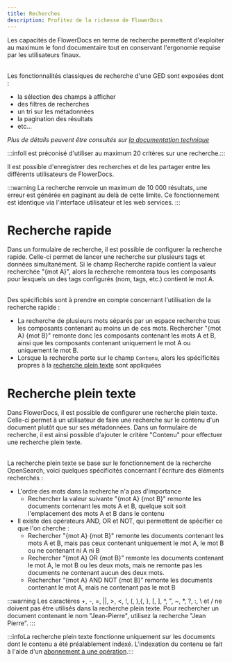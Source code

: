 ```yaml
---
title: Recherches
description: Profitez de la richesse de FlowerDocs
---
```


Les capacités de FlowerDocs en terme de recherche permettent d'exploiter au maximum le fond documentaire tout en conservant l'ergonomie requise par les utilisateurs finaux.

<br/>
Les fonctionnalités classiques de recherche d'une GED sont exposées dont : 

* la sélection des champs à afficher
* des filtres de recherches
* un tri sur les métadonnées
* la pagination des résultats
* etc...

_Plus de détails peuvent être consultés sur [la documentation technique](broken-link.md)_

:::infoIl est préconisé d'utiliser au maximum 20 critères sur une recherche.:::

Il est possible d'enregistrer des recherches et de les partager entre les différents utilisateurs de FlowerDocs.

:::warning
La recherche renvoie un maximum de 10 000 résultats, une erreur est générée en paginant au delà de cette limite. Ce fonctionnement est identique via l'interface utilisateur et les web services.
:::

# Recherche rapide

Dans un formulaire de recherche, il est possible de configurer la recherche rapide. Celle-ci permet de lancer une recherche sur plusieurs tags et données simultanément. Si le champ Recherche rapide contient la valeur recherchée "{mot A}", alors la recherche remontera tous les composants pour lesquels un des tags configurés (nom, tags, etc.) contient le mot A.

<br/>
Des spécificités sont à prendre en compte concernant l'utilisation de la recherche rapide :

* La recherche de plusieurs mots séparés par un espace recherche tous les composants contenant au moins un de ces mots. Rechercher "{mot A} {mot B}" remonte donc les composants contenant les mots A et B, ainsi que les composants contenant uniquement le mot  A ou uniquement le mot B.
* Lorsque la recherche porte sur le champ `Contenu`, alors les spécificités propres à la [recherche plein texte](broken-link.md) sont appliquées

# Recherche plein texte

Dans FlowerDocs, il est possible de configurer une recherche plein texte. Celle-ci permet à un utilisateur de faire une recherche sur le contenu d'un document plutôt que sur ses métadonnées.
Dans un formulaire de recherche, il est ainsi possible d'ajouter le critère "Contenu" pour effectuer une recherche plein texte.

<br/>
La recherche plein texte se base sur le fonctionnement de la recherche OpenSearch, voici quelques spécificités concernant l'écriture des éléments recherchés :

* L'ordre des mots dans la recherche n'a pas d'importance
	* Rechercher la valeur suivante "{mot A} {mot B}" remonte les documents contenant les mots A et B, quelque soit soit l'emplacement des mots A et B dans le contenu
* Il existe des opérateurs AND, OR et NOT, qui permettent de spécifier ce que l'on cherche :
	* Rechercher "{mot A} {mot B}" remonte les documents contenant les mots A et B, mais pas ceux contenant uniquement le mot  A, le mot B ou ne contenant ni A ni B
	* Rechercher “{mot A} OR {mot B}” remonte les documents contenant le mot A, le mot B ou les deux mots, mais ne remonte pas les documents ne contenant aucun des deux mots.
	* Rechercher “{mot A} AND NOT {mot B}” remonte les documents contenant le mot A, mais ne contenant pas le mot B

:::warning
Les caractères +, -, =, ||, >, <, !, (, ),{, }, [, ], ^, ", ~, *, ?, :, \ et / ne doivent pas être utilisés dans la recherche plein texte. Pour rechercher un document contenant le nom "Jean-Pierre", utilisez la recherche "Jean Pierre".
:::
	
:::infoLa recherche plein texte fonctionne uniquement sur les documents dont le contenu a été préalablement indexé. L'indexation du contenu se fait à l'aide d'un [abonnement à une opération](broken-link.md).:::